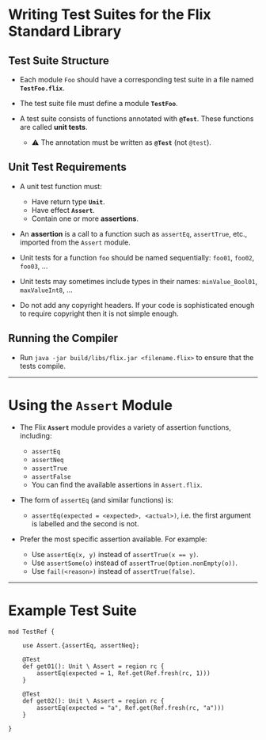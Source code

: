 # Writing Test Suites for the Flix Standard Library

## Test Suite Structure

* Each module `Foo` should have a corresponding test suite in a file named **`TestFoo.flix`**.
* The test suite file must define a module **`TestFoo`**.
* A test suite consists of functions annotated with **`@Test`**. These functions are called **unit tests**.

    * ⚠️ The annotation must be written as **`@Test`** (not `@test`).

## Unit Test Requirements

* A unit test function must:

    * Have return type **`Unit`**.
    * Have effect **`Assert`**.
    * Contain one or more **assertions**.

* An **assertion** is a call to a function such as `assertEq`, `assertTrue`, etc., imported from the `Assert` module.

* Unit tests for a function `foo` should be named sequentially: `foo01`, `foo02`, `foo03`, ...

* Unit tests may sometimes include types in their names: `minValue_Bool01`, `maxValueInt8`, ...

* Do not add any copyright headers. If your code is sophisticated enough to require copyright then it is not simple enough.

## Running the Compiler

* Run `java -jar build/libs/flix.jar <filename.flix>` to ensure that the tests compile.

---

# Using the `Assert` Module

* The Flix **`Assert`** module provides a variety of assertion functions, including:

    * `assertEq`
    * `assertNeq`
    * `assertTrue`
    * `assertFalse`
    * You can find the available assertions in `Assert.flix`.

* The form of `assertEq` (and similar functions) is:

    * `assertEq(expected = <expected>, <actual>)`, i.e. the first argument is labelled and the second is not.

* Prefer the most specific assertion available. For example:

    * Use `assertEq(x, y)` instead of `assertTrue(x == y)`.
    * Use `assertSome(o)` instead of `assertTrue(Option.nonEmpty(o))`.
    * Use `fail(<reason>)` instead of `assertTrue(false)`.

---

# Example Test Suite

```flix
mod TestRef {

    use Assert.{assertEq, assertNeq};

    @Test
    def get01(): Unit \ Assert = region rc {
        assertEq(expected = 1, Ref.get(Ref.fresh(rc, 1)))
    }

    @Test
    def get02(): Unit \ Assert = region rc {
        assertEq(expected = "a", Ref.get(Ref.fresh(rc, "a")))
    }

}
```
